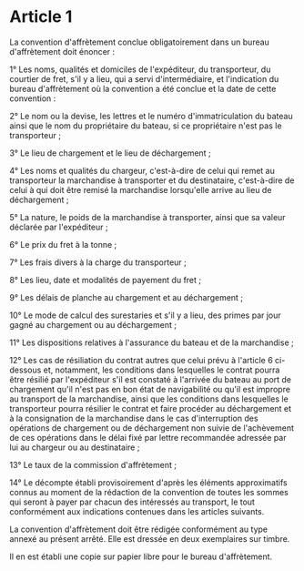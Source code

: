 # Article 1

La convention d'affrètement conclue obligatoirement dans un bureau d'affrètement doit énoncer :

1° Les noms, qualités et domiciles de l'expéditeur, du transporteur, du courtier de fret, s'il y a lieu, qui a servi d'intermédiaire, et l'indication du bureau d'affrètement où la convention a été conclue et la date de cette convention :

2° Le nom ou la devise, les lettres et le numéro d'immatriculation du bateau ainsi que le nom du propriétaire du bateau, si ce propriétaire n'est pas le transporteur ;

3° Le lieu de chargement et le lieu de déchargement ;

4° Les noms et qualités du chargeur, c'est-à-dire de celui qui remet au transporteur la marchandise à transporter et du destinataire, c'est-à-dire de celui à qui doit être remisé la marchandise lorsqu'elle arrive au lieu de déchargement ;

5° La nature, le poids de la marchandise à transporter, ainsi que sa valeur déclarée par l'expéditeur ;

6° Le prix du fret à la tonne ;

7° Les frais divers à la charge du transporteur ;

8° Les lieu, date et modalités de payement du fret ;

9° Les délais de planche au chargement et au déchargement ;

10° Le mode de calcul des surestaries et s'il y a lieu, des primes par jour gagné au chargement ou au déchargement ;

11° Les dispositions relatives à l'assurance du bateau et de la marchandise ;

12° Les cas de résiliation du contrat autres que celui prévu à l'article 6 ci-dessous et, notamment, les conditions dans lesquelles le contrat pourra être résilié par l'expéditeur s'il est constaté à l'arrivée du bateau au port de chargement qu'il n'est pas en bon état de navigabilité ou qu'il est impropre au transport de la marchandise, ainsi que les conditions dans lesquelles le transporteur pourra résilier le contrat et faire procéder au déchargement et à la consignation de la marchandise dans le cas d'interruption des opérations de chargement ou de déchargement non suivie de l'achèvement de ces opérations dans le délai fixé par lettre recommandée adressée par lui au chargeur ou au destinataire ;

13° Le taux de la commission d'affrètement ;

14° Le décompte établi provisoirement d'après les éléments approximatifs connus au moment de la rédaction de la convention de toutes les sommes qui seront à payer par chacun des intéressés au transport, le tout conformément aux indications contenues dans les articles suivants.

La convention d'affrètement doit être rédigée conformément au type annexé au présent arrêté. Elle est dressée en deux exemplaires sur timbre.

Il en est établi une copie sur papier libre pour le bureau d'affrètement.
